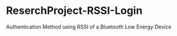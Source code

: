 ReserchProject-RSSI-Login
=========================

Authentication Method using RSSI of a Bluetooth Low Energy Device
